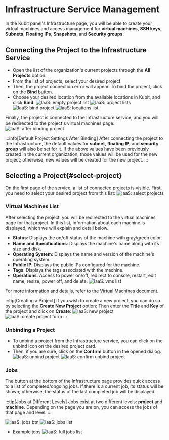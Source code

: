 # Infrastructure Service Management

In the Kubit panel's Infrastructure page, you will be able to create your virtual machines and access management for **virtual machines**, **SSH keys**, **Subnets**, **Floating IPs**, **Snapshots**, and **Security groups**.

## Connecting the Project to the Infrastructure Service

- Open the list of the organization's current projects through the **All Projects** option.
- From the list of projects, select your desired project.
- Then, the project connection error will appear. To bind the project, click on the **Bind** button.
- Choose your desired location from the available locations in Kubit, and click **Bind**.
  ![IaaS: empty project list](img/empty-project-list.png)
  ![IaaS: project lists](img/project-lists.png)
  ![IaaS: bind project](img/bind-project.png)
  ![IaaS: locations list](img/locations-list.png)

Finally, the project is connected to the Infrastructure service, and you will be redirected to the project's virtual machines page:
![IaaS: after binding project](img/after-binding-project.png)

:::info[Default Project Settings After Binding]
After connecting the project to the Infrastructure, the default values for **subnet**, **floating IP**, and **security group** will also be set for it.
If the above values have been previously created in the current organization, those values will be used for the new project; otherwise, new values will be created for the new project.
:::

## Selecting a Project{#select-project}

On the first page of the service, a list of connected projects is visible. First, you need to select your desired project from this list:
![IaaS: select projects](img/select-project.png)

### Virtual Machines List

After selecting the project, you will be redirected to the virtual machines page for that project. In this list, information about each machine is displayed, which we will explain and detail below.

- **Status**: Displays the on/off status of the machine with gray/green color.
- **Name and Specifications**: Displays the machine's name along with its size and disk.
- **Operating System**: Displays the name and version of the machine's operating system.
- **Public IP**: Displays the public IPs configured for the machine.
- **Tags**: Displays the tags associated with the machine.
- **Operations**: Access to power on/off, redirect to console, restart, edit name, resize, power off, and delete.
  ![IaaS: vms list](img/vms-list.png)

For more information and details, refer to the [Virtual Machines](../vms) document.

:::tip[Creating a Project]
If you wish to create a new project, you can do so by selecting the **Create New Project** option:
Then enter the **Title** and **Key** of the project and click on **Create**:
![IaaS: new project](img/new-project.png)
![IaaS: create project form](../organization/img/create-project-form.png)
:::

### Unbinding a Project

- To unbind a project from the Infrastructure service, you can click on the unbind icon on the desired project card.
- Then, if you are sure, click on the **Confirm** button in the opened dialog.
  ![IaaS: unbind project](img/unbind-project.png)
  ![IaaS: confirm unbind project](img/confirm-unbind-project.png)

### Jobs

The button at the bottom of the Infrastructure page provides quick access to a list of completed/ongoing jobs. If there is a current job, its status will be shown; otherwise, the status of the last completed job will be displayed.

:::tip[Jobs at Different Levels]
Jobs exist at two different levels: **project** and **machine**. Depending on the page you are on, you can access the jobs of that page and level.
:::

![IaaS: jobs btn](img/jobs-btn.png)
![IaaS: jobs list](img/jobs-list.png)

- Example jobs
  ![IaaS: full jobs list](img/full-jobs-list.png)
